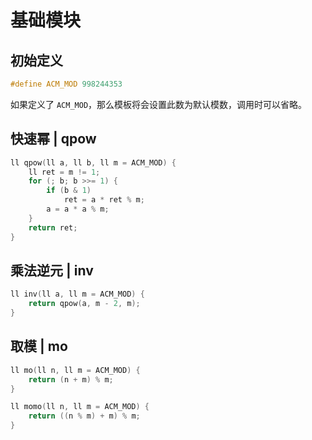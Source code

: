 # 基础模块

## 初始定义

```cpp
#define ACM_MOD 998244353
```

如果定义了 `ACM_MOD`，那么模板将会设置此数为默认模数，调用时可以省略。

## 快速幂 | qpow

```cpp
ll qpow(ll a, ll b, ll m = ACM_MOD) {
    ll ret = m != 1;
    for (; b; b >>= 1) {
        if (b & 1)
            ret = a * ret % m;
        a = a * a % m;
    }
    return ret;
}
```

## 乘法逆元 | inv

```cpp
ll inv(ll a, ll m = ACM_MOD) {
    return qpow(a, m - 2, m);
}
```

## 取模 | mo

```cpp
ll mo(ll n, ll m = ACM_MOD) {
    return (n + m) % m;
}

ll momo(ll n, ll m = ACM_MOD) {
    return ((n % m) + m) % m;
}
```